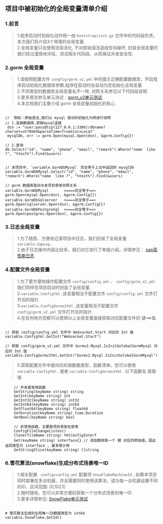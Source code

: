 ##    项目中被初始化的全局变量清单介绍       

### 1.前言    
>   1.程序启动时初始化动作统一由 `bootstrap/init.go` 文件中的代码段负责，本次我们将介绍3个常用的全局变量.  
>   2.全局变量只会使用法简洁化, 不对原始语法造成任何破坏, 封装全局变量时我们经过谨慎地评估、测试相关代码段、从而保证并发安全性.         

###  2.gorm 全局变量   
>   1.请按照配置文件 `congfig/gorm_v2.yml` 中的提示正确配置数据库，开启程序启动初始化数据库参数,程序在启动时会自动为您初始化全局变量.  
>   2.不同类型的数据库全局变量名不一样, 对照关系参见以下代码段说明.    
>   3.更多用法参见单元测试：[gorm_v2单元测试](../test/gormv2_test.go).  
>   4.本文档我们主要介绍 gorm 全局变量初始化的核心.        
```code 

//  例如：原始语法,我们以 mysql 驱动的初始化为例进行说明
// 1.连接数据库,获取mysql连接
 dsn := "user:pass@tcp(127.0.0.1:3306)/dbname?charset=utf8mb4&parseTime=True&loc=Local"
 mysqlDb, err := gorm.Open(mysql.Open(dsn), &gorm.Config{})  

// 2.查询
db.Select("id", "name", "phone", "email", "remark").Where("name  like ?", "%test%").Find(&users)


// 本项目中, `variable.GormDbMysql` 完全等于上文中返回的 mysqlDb
variable.GormDbMysql.Select("id", "name", "phone", "email", "remark").Where("name  like ?", "%test%").Find(&users)

// gorm 数据库驱动与本项目骨架对照关系
variable.GormDbMysql       <====完全等于==>      gorm.Open(mysql.Open(dsn), &gorm.Config{})    
variable.GormDbSqlserver   <====完全等于==>      gorm.Open(sqlserver.Open(dsn), &gorm.Config{})    
variable.GormDbPostgreSql  <====完全等于==>      gorm.Open(postgres.Open(dsn), &gorm.Config{})   
```


###  3.日志全局变量  
>   1.为了随意、方便地记录项目中日志，我们封装了全局变量 `variable.ZapLog` .  
>   2.由于日志操作内容比较多，我们对它进行了单独介绍，详情参见： [zap高性能日志](zap_log.md)    


### 4.配置文件全局变量 
>  1.为了更方便地操作配置文件 `config/config.yml` 、 `config/gorm_v2.yml` 我们同样在项目启动时封装了全局变量.  
>  2.`variable.ConfigYml` ,该变量相当于配置文件 `config/config.yml` 文件打开后的指针.   
>  3.`variable.ConfigGormv2Yml` ,该变量相当于配置文件 `config/gorm_v2.yml` 文件打开后的指针.  
>  4.在任何地方您都可以使用以上全局变量直接获取对应配置文件的 键==>值.  
```code   

// 获取 config/config.yml 文件中 Websocket.Start 对应的 Int 值
variable.ConfigYml.GetInt("Websocket.Start")

// 获取 config/gorm_v2.yml 文件中 Gormv2.Mysql.IsInitGolobalGormMysql 对应的 Int 值
variable.ConfigGormv2Yml.GetInt("Gormv2.Mysql.IsInitGolobalGormMysql")

```
>   5.获取配置文件中键对应的值数据类型，函数清单，您可以使用 `variable.ConfigYml.` 或者  `variable.ConfigGormv2Yml.` 以下函数名 获取值   
```code  
    // 开发者常用函数
	GetString(keyName string) string
	GetInt(keyName string) int
	GetInt32(keyName string) int32
	GetInt64(keyName string) int64
	GetFloat64(keyName string) float64
	GetDuration(keyName string) time.Duration
	GetBool(keyName string) bool

    // 非常用函数，主要是项目骨架在使用
	ConfigFileChangeListen()
	Clone(fileName string) YmlConfigInterf
	Get(keyName string) interface{} // 该函数获取一个 键 对应的原始值，因此返回类型为 interface , 基本很少用
	GetStringSlice(keyName string) []string
```

###  6.雪花算法(snowflake)生成分布式场景唯一ID 
>   1.相关配置 ` config>config.yml` 配置项 `SnowFlakeMachineId` , 如果本项目同时部署在多台机器，并且需要同时使用该算法，请为每一台机器设置不同的ID，区间范围: [0,1023]  
>   2.随时随地，您可以非常方便的获取一个分布式场景的唯一ID  
>   3.更多详情参见: [SnowFlake单元测试](../test/snowflake_test.go)  
```code  

# 雪花算法生成的全局唯一ID数据类型为 int64
variable.SnowFlake.GetId()

```
